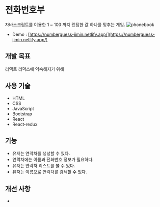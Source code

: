 # 전화번호부

자바스크립트를 이용한 1 ~ 100 까지 랜덤한 값 하나를 맞추는 게임.
![phonebook](https://user-images.githubusercontent.com/92264611/173181363-7ca14f0c-9bc4-43f1-ba67-345b0a0b671b.png)

- Demo : [https://numberguess-jimin.netlify.app/](https://numberguess-jimin.netlify.app/)

## 개발 목표

리액트 리덕스에 익숙해지기 위해

## 사용 기술

- HTML
- CSS
- JavaScript
- Bootstrap
- React
- React-redux

## 기능

- 유저는 연락처를 생성할 수 있다.
- 연락처에는 이름과 전화번호 정보가 필요하다.
- 유저는 연락처 리스트를 볼 수 있다.
- 유저는 이름으로 연락처를 검색할 수 있다.

## 개선 사항

- 
